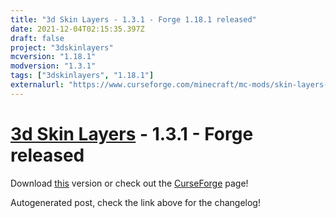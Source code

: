 ```yaml
---
title: "3d Skin Layers - 1.3.1 - Forge 1.18.1 released"
date: 2021-12-04T02:15:35.397Z
draft: false
project: "3dskinlayers"
mcversion: "1.18.1"
modversion: "1.3.1"
tags: ["3dskinlayers", "1.18.1"]
externalurl: "https://www.curseforge.com/minecraft/mc-mods/skin-layers-3d/files/3548347"
---
```

# [3d Skin Layers](/project/3dskinlayers) - 1.3.1 - Forge released
Download [this](https://www.curseforge.com/minecraft/mc-mods/skin-layers-3d/files/3548347) version or check out the [CurseForge](https://www.curseforge.com/minecraft/mc-mods/skin-layers-3d) page!

Autogenerated post, check the link above for the changelog!
